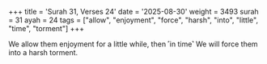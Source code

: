 +++
title = 'Surah 31, Verses 24'
date = '2025-08-30'
weight = 3493
surah = 31
ayah = 24
tags = ["allow", "enjoyment", "force", "harsh", "into", "little", "time", "torment"]
+++

We allow them enjoyment for a little while, then ˹in time˺ We will force them into a harsh torment.